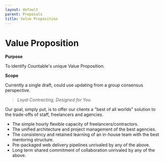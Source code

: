 ```yaml
---
layout: default
parent: Proposals
title: Value Proposition
---
```


# Value Proposition

**Purpose**

To identify Countable's unique Value Proposition.

**Scope**

Currently a single draft, could use updating from a group consensus perspective.

> *Loyal Contracting, Designed for You*

Our goal, simply put, is to offer our clients a "best of all worlds" solution to the trade-offs of staff, freelancers and agencies.

  - The simple hourly flexible capacity of freelancers/contractors.
  - The unified architecture and project management of the best agencies.
  - The consistency and retained learning of an in-house team with the best mentoring structure.
  - Pre-packaged web delivery pipelines unrivaled by any of the above.
  - Long term shared commitment of collaboration unrivaled by any of the above.
